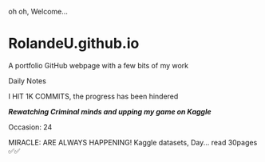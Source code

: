 oh oh, Welcome...
# RolandeU.github.io
A portfolio GitHub webpage with a few bits of my work

Daily Notes

I HIT 1K COMMITS, the progress has been hindered 

***Rewatching Criminal minds and upping my game on Kaggle***

Occasion: 24

MIRACLE: ARE ALWAYS HAPPENING!
Kaggle datasets, Day...
read 30pages ✅✅









